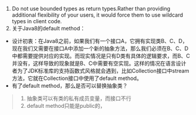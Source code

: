 1. Do not use bounded types as return types.Rather than providing additional flexibility of your users, it would force them to use wildcard types in client code.
2. 关于Java8的default method：
- 设计初衷：在Java8之前，如果我们有一个接口A，它拥有实现类B、C、D，现在我们又需要在接口A中添加一个新的抽象方法，那么我们必须在B、C、D中都需要提供对应的实现。而现实情况是只有D类有具体的逻辑要求，而B、C并没有，这样导致的现象就是B、C中需要有空实现。这样的情况在语言设计者为了JDK标准库的支持函数式风格就会遇到，比如Collection接口中stream方法，它就在Collection接口中使用了default method。
- 有了default method，那么是否可以替换抽象类？
> 1. 抽象类可以有类的私有成员变量，而接口不行
> 2. default method只能是public的，


<!--stackedit_data:
eyJoaXN0b3J5IjpbMTc2NjE5NTc3NSwtNTgxMTE3OTU1LDIwND
AyOTc2MjJdfQ==
-->